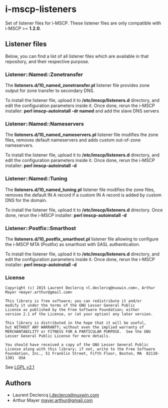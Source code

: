 i-mscp-listeners
=========================

Set of listener files for i-MSCP. These listener files are only compatible with i-MSCP >= **1.2.0**.

## Listener files

Below, you can find a list of all listener files which are available in that repository, and their respective purpose.

### Listener::Named::Zonetransfer

The **listeners.d/10_named_zonetransfer.pl** listener file provides zone output for zone transfer to secondary DNS.

To install the listener file, upload it to **/etc/imscp/listeners.d** directory, and edit the configuration
parameters inside it. Once done, rerun the i-MSCP installer: **perl imscp-autoinstall -dr named** and add the slave DNS servers

### Listener::Named::Nameservers

The **listeners.d/10_named_nameservers.pl** listener file modifies the zone files, removes default nameservers and adds custom out-of-zone nameservers.

To install the listener file, upload it to **/etc/imscp/listeners.d** directory, and edit the configuration
parameters inside it. Once done, rerun the i-MSCP installer: **perl imscp-autoinstall -d**

### Listener::Named::Tuning

The **listeners.d/10_named_tuning.pl** listener file modifies the zone files, removes the default IN A record if a custom IN A record is added by custom DNS for the domain.

To install the listener file, upload it to **/etc/imscp/listeners.d** directory. Once done, rerun the i-MSCP installer: **perl imscp-autoinstall -d**

### Listener::Postfix::Smarthost

The **listeners.d/10_postfix_smarthost.pl** listener file allowing to configure the i-MSCP MTA (Postfix) as smarthost with SASL authentication.

To install the listener file, upload it to **/etc/imscp/listeners.d** directory, and edit the configuration
parameters inside it. Once done, rerun the i-MSCP installer: **perl imscp-autoinstall -d**

### License

	Copyright (c) 2015 Laurent Declercq <l.declercq@nuxwin.com>, Arthur Mayer <mayer.arthur@gmail.com>
	
	This library is free software; you can redistribute it and/or
	modify it under the terms of the GNU Lesser General Public
	License as published by the Free Software Foundation; either
	version 2.1 of the License, or (at your option) any later version.
	
	This library is distributed in the hope that it will be useful,
	but WITHOUT ANY WARRANTY; without even the implied warranty of
	MERCHANTABILITY or FITNESS FOR A PARTICULAR PURPOSE.  See the GNU
	Lesser General Public License for more details.
	
	You should have received a copy of the GNU Lesser General Public
	License along with this library; if not, write to the Free Software
	Foundation, Inc., 51 Franklin Street, Fifth Floor, Boston, MA  02110-1301  USA

See [LGPL v2.1](http://www.gnu.org/licenses/lgpl-2.1.txt "LGPL v2.1")

## Authors

- Laurent Declercq <l.declercq@nuxwin.com>
- Arthur Mayer <mayer.arthur@gmail.com>
